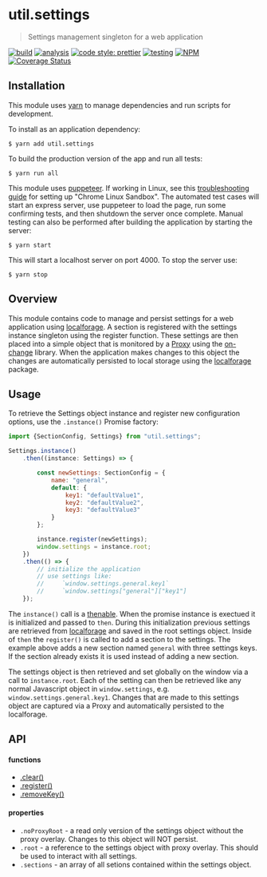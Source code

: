 # util.settings

> Settings management singleton for a web application

[![build](https://circleci.com/gh/jmquigley/util.settings/tree/master.svg?style=shield)](https://circleci.com/gh/jmquigley/util.settings/tree/master)
[![analysis](https://img.shields.io/badge/analysis-tslint-9cf.svg)](https://palantir.github.io/tslint/)
[![code style: prettier](https://img.shields.io/badge/code_style-prettier-ff69b4.svg?style=flat-square)](https://github.com/prettier/prettier)
[![testing](https://img.shields.io/badge/testing-jest-blue.svg)](https://facebook.github.io/jest/)
[![NPM](https://img.shields.io/npm/v/util.settings.svg)](https://www.npmjs.com/package/util.settings)
[![Coverage Status](https://coveralls.io/repos/github/jmquigley/util.settings/badge.svg?branch=master)](https://coveralls.io/github/jmquigley/util.settings?branch=master)


## Installation

This module uses [yarn](https://yarnpkg.com/en/) to manage dependencies and run scripts for development.

To install as an application dependency:
```
$ yarn add util.settings
```

To build the production version of the app and run all tests:
```
$ yarn run all
```

This module uses [puppeteer](https://github.com/GoogleChrome/puppeteer).  If working in Linux, see this [troubleshooting guide](https://github.com/GoogleChrome/puppeteer/blob/master/docs/troubleshooting.md) for setting up "Chrome Linux Sandbox".  The automated test cases will start an express server, use puppeteer to load the page, run some confirming tests, and then shutdown the server once complete.  Manual testing can also be performed after building the application by starting the server:

```
$ yarn start
```

This will start a localhost server on port 4000.  To stop the server use:

```
$ yarn stop
```


## Overview
This module contains code to manage and persist settings for a web application using [localforage](https://localforage.github.io/localForage/).  A section is registered with the settings instance singleton using the register function.  These settings are then placed into a simple object that is monitored by a [Proxy](https://developer.mozilla.org/en-US/docs/Web/JavaScript/Reference/Global_Objects/Proxy) using the [on-change](https://github.com/sindresorhus/on-change) library.  When the application makes changes to this object the changes are automatically persisted to local storage using the [localforage](https://localforage.github.io/localForage/) package.

## Usage

To retrieve the Settings object instance and register new configuration options, use the `.instance()` Promise factory:

```javascript
import {SectionConfig, Settings} from "util.settings";

Settings.instance()
    .then((instance: Settings) => {

        const newSettings: SectionConfig = {
		    name: "general",
		    default: {
			    key1: "defaultValue1",
			    key2: "defaultValue2",
			    key3: "defaultValue3"
            }
        };

        instance.register(newSettings);
        window.settings = instance.root;
    })
    .then(() => {
        // initialize the application
        // use settings like:
        //     `window.settings.general.key1`
        //     `window.settings["general"]["key1"]
    });
```

The `instance()` call is a [thenable](https://developer.mozilla.org/en-US/docs/Web/JavaScript/Reference/Global_Objects/Promise/then).  When the promise instance is exectued it is initialized and passed to `then`.  During this initialization previous settings are retrieved from [localforage](https://localforage.github.io/localForage/) and saved in the root settings object.  Inside of `then` the `register()` is called to add a section to the settings.  The example above adds a new section named `general` with three settings keys.  If the section already exists it is used instead of adding a new section.

The settings object is then retrieved and set globally on the window via a call to `instance.root`.  Each of the setting can then be retrieved like any normal Javascript object in `window.settings`, e.g. `window.settings.general.key1`.  Changes that are made to this settings object are captured via a Proxy and automatically persisted to the localforage.

## API

#### functions

- [.clear()](docs/index.md#module_Settings.Settings+clear)
- [.register()](docs/index.md#module_Settings.Settings+register)
- [.removeKey()](docs/index.md#module_Settings.Settings+removeKey)

#### properties

- `.noProxyRoot` - a read only version of the settings object without the proxy overlay.  Changes to this object will NOT persist.
- `.root` - a reference to the settings object with proxy overlay.  This should be used to interact with all settings.
- `.sections` - an array of all setions contained within the settings object.

